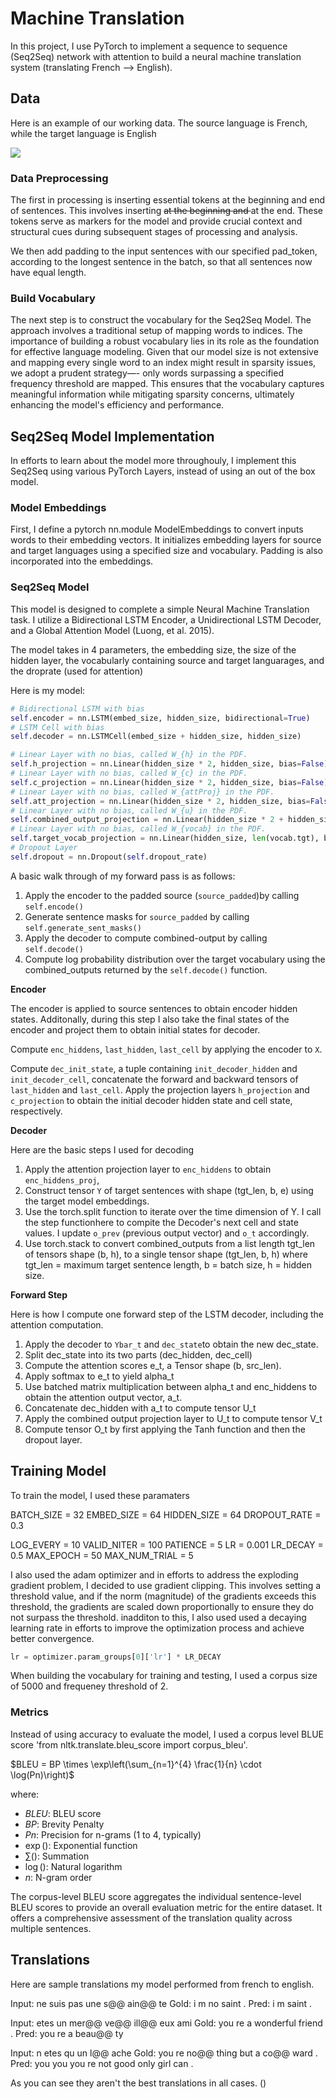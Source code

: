 # Machine Translation

In this project, I use PyTorch to implement a sequence to sequence (Seq2Seq) network with attention to build a neural machine translation system (translating French --> English). 

## Data

Here is an example of our working data. The source language is French, while the target language is English

![](outputs/example_input)

### Data Preprocessing 

The first in  processing is inserting essential tokens at the beginning and end of sentences. This involves inserting <s> at the beginning and </s> at the end. These tokens serve as markers for the model and provide crucial context and structural cues during subsequent stages of processing and analysis.

We then add padding to the input sentences with our specified pad_token, according to the longest sentence in the batch, so that all sentences now have equal length.

### Build Vocabulary

The next step is to construct the vocabulary for the Seq2Seq Model. The approach involves a traditional setup of mapping words to indices. The importance of building a robust vocabulary lies in its role as the foundation for effective language modeling. Given that our model size is not extensive and mapping every single word to an index might result in sparsity issues, we adopt a prudent strategy—- only words surpassing a specified frequency threshold are mapped. This ensures that the vocabulary captures meaningful information while mitigating sparsity concerns, ultimately enhancing the model's efficiency and performance.


## Seq2Seq Model Implementation

In efforts to learn about the model more throughouly, I implement this Seq2Seq using various PyTorch Layers, instead of using an out of the box model.

### Model Embeddings 

First, I define a pytorch nn.module ModelEmbeddings to convert inputs words to their embedding vectors. It initializes embedding layers for source and target languages using a specified size and vocabulary. Padding is also incorporated into the embeddings.  


### Seq2Seq Model
This model is designed to complete a simple Neural Machine Translation task. I utilize a Bidirectional LSTM Encoder, a Unidirectional LSTM Decoder, and a Global Attention Model (Luong, et al. 2015).

The model takes in 4 parameters, the embedding size, the size of the hidden layer, the vocabularly containing source and target languarages, and the droprate (used for attention)

Here is my model:

```python
# Bidirectional LSTM with bias
self.encoder = nn.LSTM(embed_size, hidden_size, bidirectional=True)
# LSTM Cell with bias
self.decoder = nn.LSTMCell(embed_size + hidden_size, hidden_size)

# Linear Layer with no bias, called W_{h} in the PDF.
self.h_projection = nn.Linear(hidden_size * 2, hidden_size, bias=False)
# Linear Layer with no bias, called W_{c} in the PDF.
self.c_projection = nn.Linear(hidden_size * 2, hidden_size, bias=False)
# Linear Layer with no bias, called W_{attProj} in the PDF.
self.att_projection = nn.Linear(hidden_size * 2, hidden_size, bias=False)
# Linear Layer with no bias, called W_{u} in the PDF.
self.combined_output_projection = nn.Linear(hidden_size * 2 + hidden_size, hidden_size, bias=False)
# Linear Layer with no bias, called W_{vocab} in the PDF.
self.target_vocab_projection = nn.Linear(hidden_size, len(vocab.tgt), bias=False)
# Dropout Layer
self.dropout = nn.Dropout(self.dropout_rate)
```

A basic walk through of my forward pass is as follows:
1. Apply the encoder to the padded source (`source_padded`)by calling `self.encode()`
2. Generate sentence masks for `source_padded` by calling `self.generate_sent_masks()`
3. Apply the decoder to compute combined-output by calling `self.decode()`
4. Compute log probability distribution over the target vocabulary using the combined_outputs returned by the `self.decode()` function.

**Encoder** 

The encoder is applied to source sentences to obtain encoder hidden states. Additonally, during this step I also take the final states of the encoder and project them to obtain initial states for decoder.

Compute `enc_hiddens`, `last_hidden`, `last_cell` by applying the encoder to `X`.

Compute `dec_init_state`, a tuple containing `init_decoder_hidden` and `init_decoder_cell`, concatenate the forward and backward tensors of `last_hidden` and `last_cell`. Apply the projection layers `h_projection` and `c_projection` to obtain the initial decoder hidden state and cell state, respectively.

**Decoder**

Here are the basic steps I used for decoding
1. Apply the attention projection layer to `enc_hiddens` to obtain `enc_hiddens_proj`,
2. Construct tensor `Y` of target sentences with shape (tgt_len, b, e) using the target model embeddings.
3. Use the torch.split function to iterate over the time dimension of Y. I call the step functionhere to compite the Decoder's next cell and state values. I update `o_prev` (previous output vector) and `o_t` accordingly.     
4. Use torch.stack to convert combined_outputs from a list length tgt_len of tensors shape (b, h), to a single tensor shape (tgt_len, b, h) where tgt_len = maximum target sentence length, b = batch size, h = hidden size.

**Forward Step**

Here is how I compute one forward step of the LSTM decoder, including the attention computation.
1. Apply the decoder to `Ybar_t` and `dec_state`to obtain the new dec_state.
2. Split dec_state into its two parts (dec_hidden, dec_cell)
3. Compute the attention scores e_t, a Tensor shape (b, src_len).
4.  Apply softmax to e_t to yield alpha_t
5. Use batched matrix multiplication between alpha_t and enc_hiddens to obtain the attention output vector, a_t.
6. Concatenate dec_hidden with a_t to compute tensor U_t
7. Apply the combined output projection layer to U_t to compute tensor V_t
8. Compute tensor O_t by first applying the Tanh function and then the dropout layer.


## Training Model

To train the model, I used these paramaters

BATCH_SIZE = 32
EMBED_SIZE = 64
HIDDEN_SIZE = 64
DROPOUT_RATE = 0.3

LOG_EVERY = 10
VALID_NITER = 100
PATIENCE = 5
LR = 0.001
LR_DECAY = 0.5
MAX_EPOCH = 50
MAX_NUM_TRIAL = 5


I also used the adam optimizer and in efforts to address the exploding gradient problem, I decided to use gradient clipping. This involves setting a threshold value, and if the norm (magnitude) of the gradients exceeds this threshold, the gradients are scaled down proportionally to ensure they do not surpass the threshold. inadditon to this, I also used used a decaying learning rate in efforts to improve the optimization process and achieve better convergence.

```python 
lr = optimizer.param_groups[0]['lr'] * LR_DECAY
```

When building the vocabulary for training and testing, I used a corpus size of 5000 and frequeney threshold of 2.


### Metrics
Instead of using accuracy to evaluate the model, I used a corpus level BLUE score 'from nltk.translate.bleu_score import corpus_bleu'. 

$BLEU = BP \times \exp\left(\sum_{n=1}^{4} \frac{1}{n} \cdot \log(Pn)\right)$

where:
- $BLEU$: BLEU score
- $BP$: Brevity Penalty
- $Pn$: Precision for n-grams (1 to 4, typically)
- $\exp()$: Exponential function
- $\sum()$: Summation
- $\log()$: Natural logarithm
- $n$: N-gram order

The corpus-level BLEU score aggregates the individual sentence-level BLEU scores to provide an overall evaluation metric for the entire dataset. It offers a comprehensive assessment of the translation quality across multiple sentences.


## Translations

Here are sample translations my model performed from french to english.


Input: ne suis pas une s@@ ain@@ te
Gold: i m no saint .
Pred: i m saint .

Input: etes un mer@@ ve@@ ill@@ eux ami
Gold: you re a wonderful friend .
Pred: you re a beau@@ ty

Input: n etes qu un l@@ ache
Gold: you re no@@ thing but a co@@ ward .
Pred: you you you re not good only girl can .


As you can see they aren't the best translations in all cases. ()
